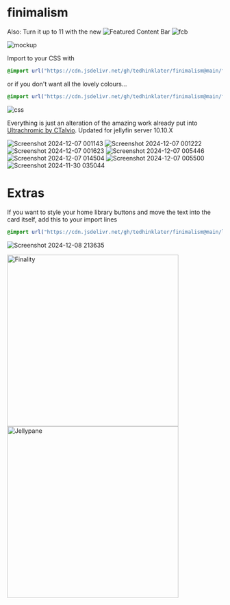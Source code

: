 # finimalism
Also: Turn it up to 11 with the new ![Featured Content Bar](https://github.com/tedhinklater/Jellyfin-Featured-Content-Bar) 
![fcb](https://github.com/user-attachments/assets/ad369437-5460-414d-afb3-e9d344d357ee)

![mockup](https://i.imgur.com/fnEPSIc.jpeg)

Import to your CSS with

```css
@import url("https://cdn.jsdelivr.net/gh/tedhinklater/finimalism@main/finimalism7.css");

```

or if you don't want all the lovely colours... 

```css
@import url("https://cdn.jsdelivr.net/gh/tedhinklater/finimalism@main/finimalism-just-black.css");

```

![css](https://i.imgur.com/LHPUxqk.png)

Everything is just an alteration of the amazing work already put into [Ultrachromic by CTalvio](https://github.com/CTalvio/Ultrachromic). Updated for jellyfin server 10.10.X

![Screenshot 2024-12-07 001143](https://github.com/user-attachments/assets/bd9b0c46-540e-4a55-b4e4-f06b7d65c930)
![Screenshot 2024-12-07 001222](https://github.com/user-attachments/assets/7dd94aac-c6c5-4c65-8353-8803abdf6231)
![Screenshot 2024-12-07 001623](https://github.com/user-attachments/assets/8917504d-0120-4e7e-a241-5a886607bb70)
![Screenshot 2024-12-07 005446](https://github.com/user-attachments/assets/69e81717-f834-46ca-abc6-3ab92d41cd6e)
![Screenshot 2024-12-07 014504](https://github.com/user-attachments/assets/7abe641a-d98d-40f6-8175-3ff7127db11f)
![Screenshot 2024-12-07 005500](https://github.com/user-attachments/assets/cb54984b-8466-42ff-bec8-c40ef04558c1)
![Screenshot 2024-11-30 035044](https://github.com/user-attachments/assets/5e5e519d-5aee-4ecc-8fcc-cac68dc9683e)

# Extras

If you want to style your home library buttons and move the text into the card itself, add this to your import lines
```css
@import url("https://cdn.jsdelivr.net/gh/tedhinklater/finimalism@main/libraryCardAriaText.css");
```
![Screenshot 2024-12-08 213635](https://github.com/user-attachments/assets/13d44f54-a83d-4258-aaa4-09ed5907c38b)

<a href="https://github.com/tedhinklater/finality"><img src="https://i.imgur.com/54wZsvH.png" alt="Finality" width="400"/></a> <a href="https://github.com/tedhinklater/Jellypane"><img src="https://i.imgur.com/RHFcIA9.png" alt="Jellypane" width="400"/></a>
